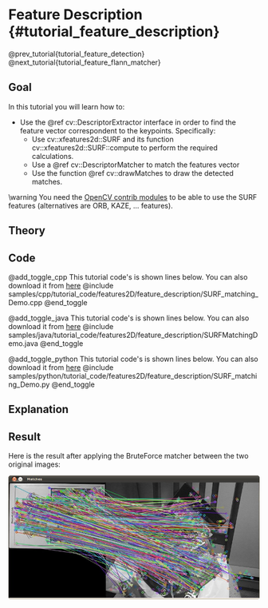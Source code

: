Feature Description {#tutorial_feature_description}
===================

@prev_tutorial{tutorial_feature_detection}
@next_tutorial{tutorial_feature_flann_matcher}

Goal
----

In this tutorial you will learn how to:

-   Use the @ref cv::DescriptorExtractor interface in order to find the feature vector correspondent
    to the keypoints. Specifically:
    -   Use cv::xfeatures2d::SURF and its function cv::xfeatures2d::SURF::compute to perform the
        required calculations.
    -   Use a @ref cv::DescriptorMatcher to match the features vector
    -   Use the function @ref cv::drawMatches to draw the detected matches.

\warning You need the <a href="https://github.com/opencv/opencv_contrib">OpenCV contrib modules</a> to be able to use the SURF features
(alternatives are ORB, KAZE, ... features).

Theory
------

Code
----

@add_toggle_cpp
This tutorial code's is shown lines below. You can also download it from
[here](https://github.com/opencv/opencv/tree/3.4/samples/cpp/tutorial_code/features2D/feature_description/SURF_matching_Demo.cpp)
@include samples/cpp/tutorial_code/features2D/feature_description/SURF_matching_Demo.cpp
@end_toggle

@add_toggle_java
This tutorial code's is shown lines below. You can also download it from
[here](https://github.com/opencv/opencv/tree/3.4/samples/java/tutorial_code/features2D/feature_description/SURFMatchingDemo.java)
@include samples/java/tutorial_code/features2D/feature_description/SURFMatchingDemo.java
@end_toggle

@add_toggle_python
This tutorial code's is shown lines below. You can also download it from
[here](https://github.com/opencv/opencv/tree/3.4/samples/python/tutorial_code/features2D/feature_description/SURF_matching_Demo.py)
@include samples/python/tutorial_code/features2D/feature_description/SURF_matching_Demo.py
@end_toggle

Explanation
-----------

Result
------

Here is the result after applying the BruteForce matcher between the two original images:

![](images/Feature_Description_BruteForce_Result.jpg)
